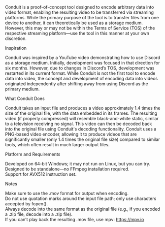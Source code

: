 Conduit is a proof-of-concept tool designed to encode arbitrary data into video format, enabling the resulting video to be transferred via streaming platforms. While the primary purpose of the tool is to transfer files from one device to another, it can theoretically be used as a storage medium. However, this may or may not be within the Terms of Service (TOS) of the respective streaming platform—use the tool in this manner at your own discretion.

Inspiration

Conduit was inspired by a YouTube video demonstrating how to use Discord as a storage medium. Initially, development was focused in that direction for six months. However, due to changes in Discord’s TOS, development was restarted in its current format. While Conduit is not the first tool to encode data into video, the concept and development of encoding data into videos originated independently after shifting away from using Discord as the primary medium.
    
What Conduit Does

Conduit takes an input file and produces a video approximately 1.4 times the size of the original file, with the data embedded in its frames. The resulting video (if properly compressed) will resemble black-and-white static, similar to a television receiving no signal. This video can then be decoded back into the original file using Conduit's decoding functionality. Conduit uses a PNG-based video encoder, allowing it to produce videos that are significantly smaller (only 1.4 times the original file size) compared to similar tools, which often result in much larger output files.

Platform and Requirements

Developed on 64-bit Windows; it may not run on Linux, but you can try.  
Designed to be standalone—no FFmpeg installation required.  
Support for AVX512 instruction set.

Notes

Make sure to use the .mov format for output when encoding.  
Do not use quotation marks around the input file path; only use characters accepted by fopen().  
Always decode into the same format as the original file (e.g., if you encoded a .zip file, decode into a .zip file).  
If you can’t play back the resulting .mov file, use mpv: https://mpv.io
